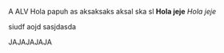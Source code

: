 A
ALV
Hola papuh as aksaksaks aksal ska sl
$\textbf{Hola jeje}$
$\textit{Hola jeje}$

siudf aojd sasjdasda

JAJAJAJAJA
